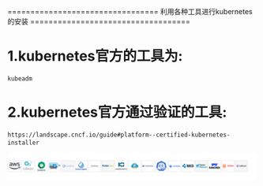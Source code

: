 ================================= 利用各种工具进行kubernetes的安装 ===================================
# 1.kubernetes官方的工具为:
```
kubeadm
```

# 2.kubernetes官方通过验证的工具:
```
https://landscape.cncf.io/guide#platform--certified-kubernetes-installer
```
<img src="./picture/k8s-install-tools.jpg">
